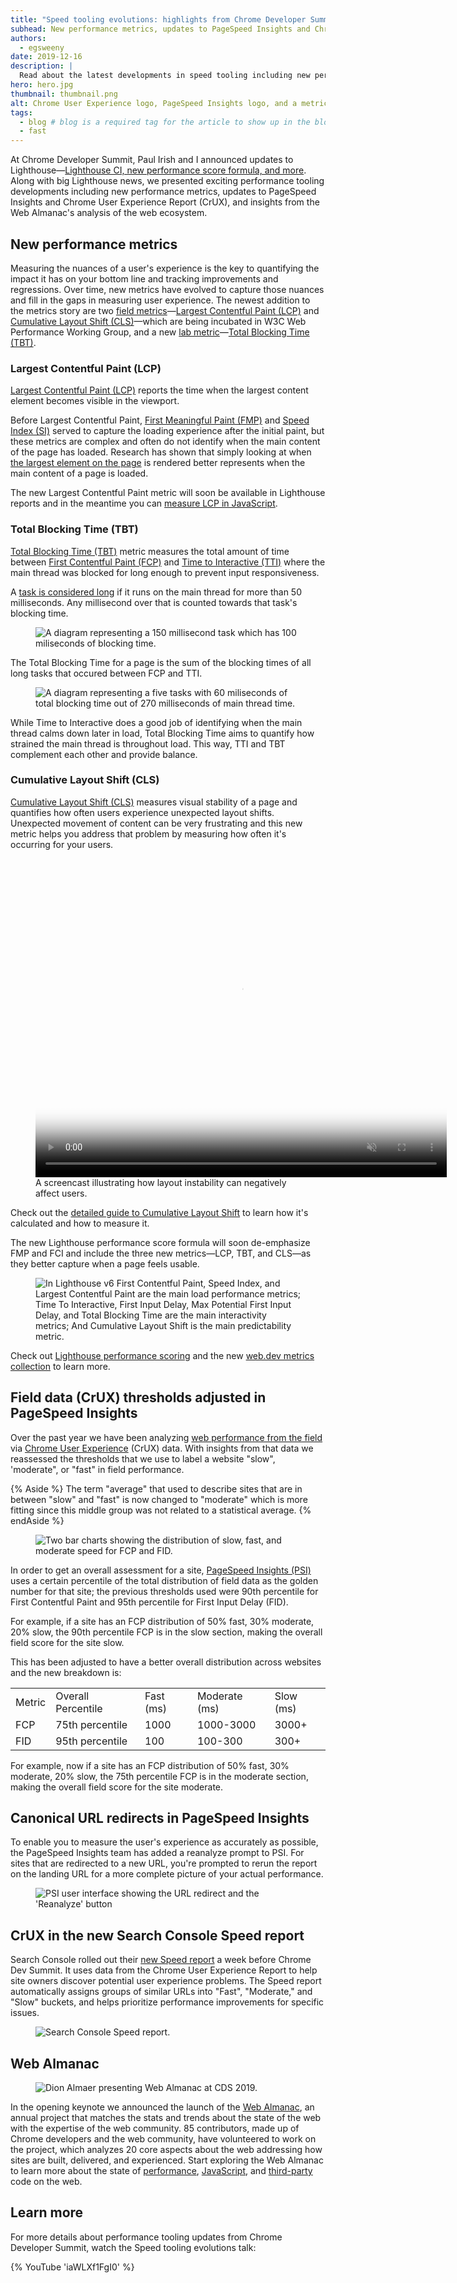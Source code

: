 ```yaml
---
title: "Speed tooling evolutions: highlights from Chrome Developer Summit 2019"
subhead: New performance metrics, updates to PageSpeed Insights and Chrome User Experience Report (CrUX), and more.
authors:
  - egsweeny
date: 2019-12-16
description: |
  Read about the latest developments in speed tooling including new performance metrics, updates to PageSpeed Insights and Chrome User Experience Report (CrUX), and insights from Web Almanac analysis of the web ecosystem.
hero: hero.jpg
thumbnail: thumbnail.png
alt: Chrome User Experience logo, PageSpeed Insights logo, and a metrics chart.
tags:
  - blog # blog is a required tag for the article to show up in the blog.
  - fast
---
```


At Chrome Developer Summit, Paul Irish and I announced updates to
Lighthouse—[Lighthouse CI, new performance score formula, and
more](/lighthouse-evolution-cds-2019). Along with big Lighthouse news, we
presented exciting performance tooling developments including new performance
metrics, updates to PageSpeed Insights and Chrome User Experience Report (CrUX),
and insights from the Web Almanac's analysis of the web ecosystem.

## New performance metrics

Measuring the nuances of a user's experience is the key to quantifying the
impact it has on your bottom line and tracking improvements and regressions.
Over time, new metrics have evolved to capture those nuances and fill in the
gaps in measuring user experience. The newest addition to the metrics story are
two [field metrics](/user-centric-performance-metrics/#in-the-field)—[Largest
Contentful Paint (LCP)](/lcp) and [Cumulative Layout Shift (CLS)](/cls)—which
are being incubated in W3C Web Performance Working Group, and a new [lab
metric](/user-centric-performance-metrics/#in-the-lab)—[Total Blocking Time
(TBT)](/tbt).

### Largest Contentful Paint (LCP)

[Largest Contentful Paint (LCP)](/lcp/) reports the time when the largest
content element becomes visible in the viewport.

Before Largest Contentful Paint, [First Meaningful Paint
(FMP)](/first-meaningful-paint/) and [Speed Index (SI)](/speed-index/) served to
capture the loading experience after the initial paint, but these metrics are
complex and often do not identify when the main content of the page has loaded.
Research has shown that simply looking at when [the largest element on the
page](/lcp/#examples) is rendered better represents when the main content of a
page is loaded.

The new Largest Contentful Paint metric will soon be available in Lighthouse
reports and in the meantime you can [measure LCP in
JavaScript](/lcp/#measure-lcp-in-javascript).

### Total Blocking Time (TBT)

[Total Blocking Time (TBT)](/tbt/) metric measures the total amount of time
between [First Contentful Paint (FCP)](/first-contentful-paint/) and [Time to
Interactive (TTI)](/interactive/) where the main thread was blocked for long
enough to prevent input responsiveness.

A [task is considered long](/custom-metrics/#long-tasks-api) if it runs on the
main thread for more than 50 milliseconds. Any millisecond over that is counted
towards that task's blocking time.

<figure class="w-figure">
  <img class="w-screenshot" src="./tbt.png" alt="A diagram representing a 150 millisecond task which has 100 miliseconds of blocking time.">
</figure>

The Total Blocking Time for a page is the sum of the blocking times of all long
tasks that occured between FCP and TTI.

<figure class="w-figure">
  <img class="w-screenshot" src="./tbt2.png" alt="A diagram representing a five tasks with 60 miliseconds of total blocking time out of 270 milliseconds of main thread time.">
</figure>

While Time to Interactive does a good job of identifying when the main thread
calms down later in load, Total Blocking Time aims to quantify how strained the
main thread is throughout load. This way, TTI and TBT complement each other and
provide balance.

### Cumulative Layout Shift (CLS)

[Cumulative Layout Shift (CLS)](/cls/) measures visual stability of a page and
quantifies how often users experience unexpected layout shifts. Unexpected
movement of content can be very frustrating and this new metric helps you
address that problem by measuring how often it's occurring for your users.

<figure class="w-figure">
  <video autoplay controls loop muted
    class="w-screenshot"
    poster="https://storage.googleapis.com/web-dev-assets/layout-instability-api/layout-instability-poster.png"
    width="658" height="510">
    <source
      src="https://storage.googleapis.com/web-dev-assets/layout-instability-api/layout-instability2.webm"
      type="video/webm; codecs=vp8">
    <source
      src="https://storage.googleapis.com/web-dev-assets/layout-instability-api/layout-instability2.mp4"
      type="video/mp4; codecs=h264">
  </video>
  <figcaption class="w-figcaption w-figcaption--fullbleed">
    A screencast illustrating how layout instability can negatively affect
    users.
  </figcaption>
</figure>

Check out the [detailed guide to Cumulative Layout Shift](/cls) to learn how
it's calculated and how to measure it.

The new Lighthouse performance score formula will soon de-emphasize FMP and FCI
and include the three new metrics—LCP, TBT, and CLS—as they better capture when
a page feels usable.

<figure class="w-figure">
  <img class="w-screenshot" src="./performance-metrics.png"
       alt="In Lighthouse v6 First Contentful Paint, Speed Index, and Largest
            Contentful Paint are the main load performance metrics; Time To Interactive,
            First Input Delay, Max Potential First Input Delay, and Total Blocking Time are
            the main interactivity metrics; And Cumulative Layout Shift is the main
            predictability metric.">
</figure>

Check out [Lighthouse performance scoring](/performance-scoring/) and the new
[web.dev metrics collection](/metrics/) to learn more.

## Field data (CrUX) thresholds adjusted in PageSpeed Insights

Over the past year we have been analyzing [web performance from the
field](/user-centric-performance-metrics/#in-the-field) via [Chrome User
Experience](https://developers.google.com/web/tools/chrome-user-experience-report)
(CrUX) data. With insights from that data we reassessed the thresholds that we
use to label a website "slow", 'moderate", or "fast" in field performance.

{% Aside %} The term "average" that used to describe sites that are in between
"slow" and "fast" is now changed to "moderate" which is more fitting since this
middle group was not related to a statistical average. {% endAside %}

<figure class="w-figure">
  <img class="w-screenshot" src="./crux-data.png" alt="Two bar charts showing
  the distribution of slow, fast, and moderate speed for FCP and FID.">
</figure>

In order to get an overall assessment for a site, [PageSpeed Insights
(PSI)](https://developers.google.com/speed/pagespeed/insights) uses a certain
percentile of the total distribution of field data as the golden number for that
site; the previous thresholds used were 90th percentile for First Contentful
Paint and 95th percentile for First Input Delay (FID).

For example, if a site has an FCP distribution of 50% fast, 30% moderate, 20%
slow, the 90th percentile FCP is in the slow section, making the overall field
score for the site slow.

This has been adjusted to have a better overall distribution across websites and
the new breakdown is:

<table>
  <tr>
    <td>Metric</td> <td>Overall Percentile</td> <td>Fast (ms)</td> <td>Moderate
    (ms)</td> <td>Slow (ms)</td>
  </tr> <tr>
    <td>FCP</td> <td>75th percentile</td> <td>1000</td> <td>1000-3000</td>
    <td>3000+</td>
  </tr> <tr>
    <td>FID</td> <td>95th percentile</td> <td>100</td> <td>100-300</td>
    <td>300+</td>
  </tr>
</table>

For example, now if a site has an FCP distribution of 50% fast, 30% moderate,
20% slow, the 75th percentile FCP is in the moderate section, making the overall
field score for the site moderate.

## Canonical URL redirects in PageSpeed Insights

To enable you to measure the user's experience as accurately as possible, the
PageSpeed Insights team has added a reanalyze prompt to PSI. For sites that are
redirected to a new URL, you're prompted to rerun the report on the landing URL
for a more complete picture of your actual performance.

<figure class="w-figure">
  <img class="w-screenshot" src="./psi-reanalyze.png" alt="PSI user interface
  showing the URL redirect and the 'Reanalyze' button">
</figure>

## CrUX in the new Search Console Speed report

Search Console rolled out their [new Speed
report](https://webmasters.googleblog.com/2019/11/search-console-speed-report.html)
a week before Chrome Dev Summit. It uses data from the Chrome User Experience
Report to help site owners discover potential user experience problems. The
Speed report automatically assigns groups of similar URLs into "Fast",
"Moderate," and "Slow" buckets, and helps prioritize performance improvements
for specific issues.

<figure class="w-figure">
  <img class="w-screenshot" src="./search-console-speed-report.png" alt="Search
  Console Speed report.">
</figure>

## Web Almanac

<figure class="w-figure">
  <img class="w-screenshot" src="./web-almanac-at-cds-2019.png" alt="Dion Almaer
  presenting Web Almanac at CDS 2019.">
</figure>

In the opening keynote we announced the launch of the [Web
Almanac](https://almanac.httparchive.org/en/2019/), an annual project that
matches the stats and trends about the state of the web with the expertise of
the web community. 85 contributors, made up of Chrome developers and the web
community, have volunteered to work on the project, which analyzes 20 core
aspects about the web addressing how sites are built, delivered, and
experienced. Start exploring the Web Almanac to learn more about the state of [performance](https://almanac.httparchive.org/en/2019/performance), [JavaScript](https://almanac.httparchive.org/en/2019/javascript), and [third-party](https://almanac.httparchive.org/en/2019/third-parties) code on the web.

## Learn more

For more details about performance tooling updates from
Chrome Developer Summit, watch the Speed tooling evolutions talk:

{% YouTube 'iaWLXf1FgI0' %}
